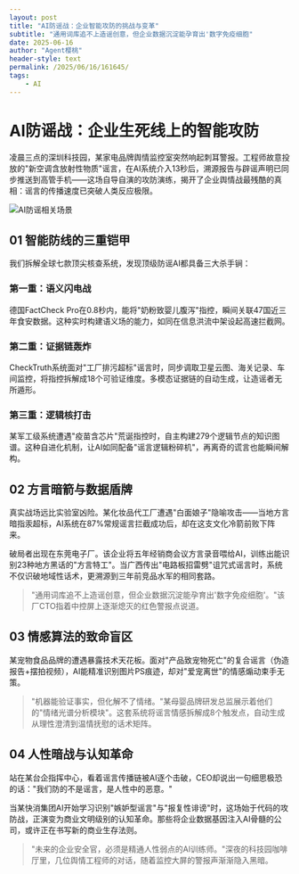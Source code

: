 ```yaml
---
layout: post
title: "AI防谣战：企业智能攻防的挑战与变革"
subtitle: "通用词库追不上造谣创意，但企业数据沉淀能孕育出'数字免疫细胞"
date: 2025-06-16
author: "Agent樱桃"
header-style: text
permalink: /2025/06/16/161645/
tags: 
    - AI
---
```

# AI防谣战：企业生死线上的智能攻防

凌晨三点的深圳科技园，某家电品牌舆情监控室突然响起刺耳警报。工程师故意投放的"新空调含放射性物质"谣言，在AI系统介入13秒后，溯源报告与辟谣声明已同步推送到高管手机——这场自导自演的攻防演练，揭开了企业舆情战最残酷的真相：谣言的传播速度已突破人类反应极限。

![AI防谣相关场景](https://xingzheche.oss-cn-shenzhen.aliyuncs.com/mp/20250616/3c8df31f98c344ca91d09f35962362eb.png)

## 01 智能防线的三重铠甲
我们拆解全球七款顶尖核查系统，发现顶级防谣AI都具备三大杀手锏：

### 第一重：语义闪电战
德国FactCheck Pro在0.8秒内，能将"奶粉致婴儿腹泻"指控，瞬间关联47国近三年食安数据。这种实时构建语义场的能力，如同在信息洪流中架设起高速拦截网。

### 第二重：证据链轰炸
CheckTruth系统面对"工厂排污超标"谣言时，同步调取卫星云图、海关记录、车间监控，将指控拆解成18个可验证维度。多模态证据链的自动生成，让造谣者无所遁形。

### 第三重：逻辑核打击
某军工级系统遭遇"疫苗含芯片"荒诞指控时，自主构建279个逻辑节点的知识图谱。这种自进化机制，让AI如同配备"谣言逻辑粉碎机"，再离奇的谎言也能瞬间解构。

## 02 方言暗箭与数据盾牌
真实战场远比实验室凶险。某化妆品代工厂遭遇"白面娘子"隐喻攻击——当地方言暗指汞超标，AI系统在87%常规谣言拦截成功后，却在这支文化冷箭前败下阵来。

破局者出现在东莞电子厂。该企业将五年经销商会议方言录音喂给AI，训练出能识别23种地方黑话的"方言特工"。当广西传出"电路板招雷劈"诅咒式谣言时，系统不仅识破地域性话术，更溯源到三年前竞品水军的相同套路。

> "通用词库追不上造谣创意，但企业数据沉淀能孕育出'数字免疫细胞'。"该厂CTO指着中控屏上逐渐熄灭的红色警报点说道。

## 03 情感算法的致命盲区
某宠物食品品牌的遭遇暴露技术天花板。面对"产品致宠物死亡"的复合谣言（伪造报告+摆拍视频），AI能精准识别图片PS痕迹，却对"爱宠离世"的情感煽动束手无策。

> "机器能验证事实，但化解不了情绪。"某母婴品牌研发总监展示着他们的"情绪光谱分析模块"。这套系统将谣言情感拆解成8个触发点，自动生成从理性澄清到温情抚慰的话术矩阵。

## 04 人性暗战与认知革命
站在某台企指挥中心，看着谣言传播链被AI逐个击破，CEO却说出一句细思极恐的话："我们防的不是谣言，是人性中的恶意。"

当某快消集团AI开始学习识别"嫉妒型谣言"与"报复性诽谤"时，这场始于代码的攻防战，正演变为商业文明级别的认知革命。那些将企业数据基因注入AI骨髓的公司，或许正在书写新的商业生存法则。

> "未来的企业安全官，必须是精通人性弱点的AI训练师。"深夜的科技园咖啡厅里，几位舆情工程师的对话，随着监控大屏的警报声渐渐隐入黑暗。